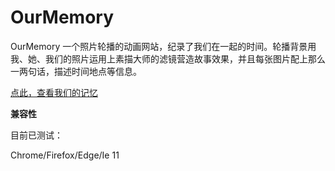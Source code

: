 # OurMemory
OurMemory 一个照片轮播的动画网站，纪录了我们在一起的时间。轮播背景用我、她、我们的照片运用上素描大师的滤镜营造故事效果，并且每张图片配上那么一两句话，描述时间地点等信息。

[点此，查看我们的记忆](https://ShaneWeb.github.io/OurMemory/iloveu.html) 



**兼容性**

目前已测试：

Chrome/Firefox/Edge/Ie 11
